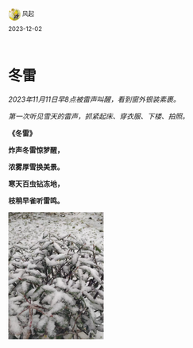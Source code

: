 <div style="overflow:hidden;"><img src="../assets/me.jpeg" alt="风起" style="border-radius:50%;width: 25px;float:left;"> <div style="float:left;margin-top: 2px;margin-left: 3px;font-size: 12px;">风起</div></div>
<div style="clear:both;font-size: 12px;height:50px;line-height: 34px;">2023-12-02</div>

# 冬雷

*2023年11月11日早8点被雷声叫醒，看到窗外银装素裹。*

*第一次听见雪天的雷声，抓紧起床、穿衣服、下楼、拍照。*

**《冬雷》**

**炸声冬雷惊梦醒，**

**浓雾厚雪换美景。**

**寒天百虫钻冻地，**

**枝稍早雀听雷鸣。**

<img src="../assets/donglei.jpeg" alt="下雪了" style="zoom:25%;margin-left:0;" />



